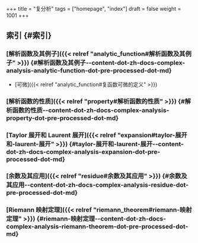 +++
title = "复分析"
tags = ["homepage", "index"]
draft = false
weight = 1001
+++

## 索引 {#索引}


### [解析函数及其例子]({{< relref "analytic_function#解析函数及其例子" >}}) {#解析函数及其例子--content-dot-zh-docs-complex-analysis-analytic-function-dot-pre-processed-dot-md}

-   [可微]({{< relref "analytic_function#复函数可微的定义" >}})


### [解析函数的性质]({{< relref "property#解析函数的性质" >}}) {#解析函数的性质--content-dot-zh-docs-complex-analysis-property-dot-pre-processed-dot-md}


### [Taylor 展开和 Laurent 展开]({{< relref "expansion#taylor-展开和-laurent-展开" >}}) {#taylor-展开和-laurent-展开--content-dot-zh-docs-complex-analysis-expansion-dot-pre-processed-dot-md}


### [余数及其应用]({{< relref "residue#余数及其应用" >}}) {#余数及其应用--content-dot-zh-docs-complex-analysis-residue-dot-pre-processed-dot-md}


### [Riemann 映射定理]({{< relref "riemann_theorem#riemann-映射定理" >}}) {#riemann-映射定理--content-dot-zh-docs-complex-analysis-riemann-theorem-dot-pre-processed-dot-md}
